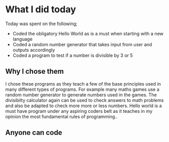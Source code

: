 # What I did today

Today was spent on the following;

- Coded the obligatory Hello World as is a must when starting with a new language
- Coded a random number generator that takes input from user and outputs accordingly
- Coded a program to test if a number is divisible by 3 or 5

## Why I chose them

I chose these programs as they teach a few of the base principles used in many different types of programs. For 
example many maths games use a random number generator to generate numbers used in the games. The divisibilty 
calculator again can be used to check answers to math problems and also be adapted to check more more or less numbers.
Hello world is a must have program under any aspiring coders belt as it teaches in my opinion the most fundamental rules of 
programming.. 

## Anyone can code
